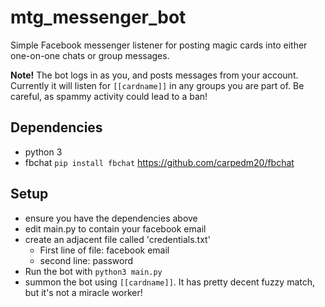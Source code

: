 # mtg_messenger_bot

Simple Facebook messenger listener for posting magic cards into either one-on-one chats or group messages.

**Note!** The bot logs in as you, and posts messages from your account. Currently it will listen for `[[cardname]]` in any groups you are part of. Be careful, as spammy activity could lead to a ban!

## Dependencies
  * python 3
  * fbchat `pip install fbchat` https://github.com/carpedm20/fbchat
  
## Setup
  * ensure you have the dependencies above
  * edit main.py to contain your facebook email
  * create an adjacent file called 'credentials.txt'
    * First line of file: facebook email
    * second line: password
  * Run the bot with `python3 main.py`
  * summon the bot using `[[cardname]]`. It has pretty decent fuzzy match, but it's not a miracle worker!
